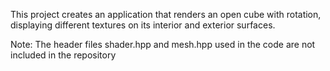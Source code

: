 This project creates an application that renders an open cube with rotation, displaying different textures on its interior and exterior surfaces.

Note: The header files shader.hpp and mesh.hpp used in the code are not included in the repository
